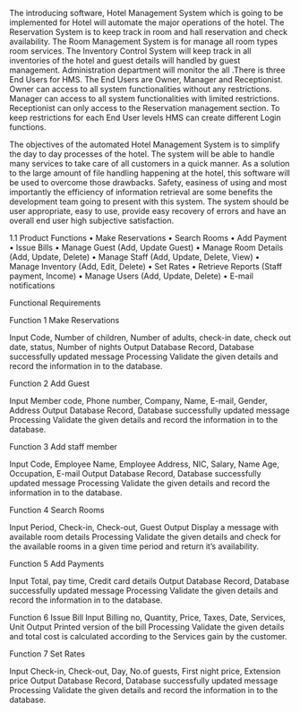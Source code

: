 The introducing software, Hotel Management System which is going to be implemented for Hotel will automate the major operations of the hotel. The Reservation System is to keep track in room and hall reservation and check availability. The Room Management System is for manage all room types room services. The Inventory Control System will keep track in all inventories of the hotel and guest details will handled by guest management. Administration department will monitor the all  .There is three End Users for HMS. The End Users are Owner, Manager and Receptionist. Owner can access to all system functionalities without any restrictions. Manager can access to all system functionalities with limited restrictions. Receptionist can only access to the Reservation management section. To keep restrictions for each End User levels HMS can create different Login functions.

The objectives of the automated Hotel Management System is to simplify the day to day processes of the hotel. The system will be able to handle many services to take care of all customers in a quick manner. As a solution to the large amount of file handling happening at the hotel, this software will be used to overcome those drawbacks. Safety, easiness of using and most importantly the efficiency of information retrieval are some benefits the development team going to present with this system. The system should be user appropriate, easy to use, provide easy recovery of errors and have an overall end user high subjective satisfaction. 

1.1	Product Functions
•	Make Reservations
•	Search Rooms
•	Add Payment
•	Issue Bills
•	Manage Guest (Add, Update Guest)
•	Manage Room Details (Add, Update, Delete)
•	Manage Staff (Add, Update, Delete, View)
•	Manage Inventory (Add, Edit, Delete)
•	Set Rates
•	Retrieve Reports (Staff payment, Income)
•	Manage Users (Add, Update, Delete)
•	E-mail notifications                   

	        
Functional Requirements

Function 1	Make Reservations

Input	Code, Number of children, Number of adults, check-in date, check out date, status, Number of nights
Output	Database Record, Database successfully updated message
Processing	Validate the given details and record the information in to the database.


Function 2	Add Guest

Input	Member code, Phone number, Company, Name, E-mail, Gender, Address
Output	Database Record, Database successfully updated message
Processing	Validate the given details and record the information in to the database.


Function 3	Add staff member

Input	Code, Employee Name, Employee Address, NIC, Salary, Name Age, Occupation, E-mail
Output	Database Record, Database successfully updated message
Processing	Validate the given details and record the information in to the database.


Function 4	Search Rooms

Input	Period, Check-in, Check-out, Guest
Output	Display a message with available room details
Processing	Validate the given details and check for the available rooms in a given time period and return it’s availability. 


Function 5	Add Payments

Input	Total, pay time, Credit card  details
Output	Database Record, Database successfully updated message
Processing	Validate the given details and record the information in to the database.


Function 6	Issue Bill
Input	Billing no, Quantity, Price, Taxes, Date, Services, Unit
Output	Printed version of the bill
Processing	Validate the given details and total cost is calculated according to the 
Services gain by the customer.


Function 7	Set Rates

Input	Check-in, Check-out, Day, No.of guests, First night price, Extension price 
Output	Database Record, Database successfully updated message
Processing	Validate the given details and record the information in to the database.


